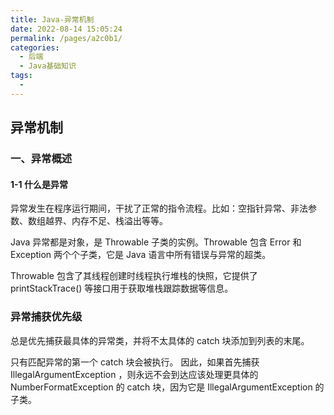 ```yaml
---
title: Java-异常机制
date: 2022-08-14 15:05:24
permalink: /pages/a2c0b1/
categories:
  - 后端
  - Java基础知识
tags:
  - 
---
```


## 异常机制

### 一、异常概述

#### 1-1 什么是异常

异常发生在程序运行期间，干扰了正常的指令流程。比如：空指针异常、非法参数、数组越界、内存不足、栈溢出等等。

Java 异常都是对象，是 Throwable 子类的实例。Throwable 包含 Error 和 Exception 两个个子类，它是 Java 语言中所有错误与异常的超类。

Throwable 包含了其线程创建时线程执行堆栈的快照，它提供了 printStackTrace() 等接口用于获取堆栈跟踪数据等信息。





### 异常捕获优先级

总是优先捕获最具体的异常类，并将不太具体的 catch 块添加到列表的末尾。

只有匹配异常的第一个 catch 块会被执行。 因此，如果首先捕获 IllegalArgumentException ，则永远不会到达应该处理更具体的 NumberFormatException 的 catch 块，因为它是 IllegalArgumentException 的子类。
